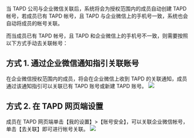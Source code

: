当 TAPD 公司与企业微信关联后，系统将会为授权范围内的成员自动创建 TAPD 帐号，若成员已有 TAPD 帐号，且 TAPD 与企业微信上的手机号一致，系统也会自动将成员的帐号关联。

而当成员已有 TAPD 帐号，且 TAPD 和企业微信上的手机号不一致，则需要按照以下方式手动去关联帐号：

## 方式 1. 通过企业微信通知指引关联账号
在企业微信授权范围内的成员，将会在企业微信上收到 TAPD 的关联通知，成员通过该通知指引可以关联已有 TAPD 账号或新建 TAPD 账号。
![](http://imgcache.tcecqpoc.fsphere.cn/image/mc.qcloudimg.com/static/img/8f926045554e755506652b3d9d21a13a/image.png)

## 方式 2. 在 TAPD 网页端设置
成员在 TAPD 网页端单击【我的设置】>【账号安全】，可以关联企业微信帐号，单击【去关联】即可进行帐号关联。
![](http://imgcache.tcecqpoc.fsphere.cn/image/mc.qcloudimg.com/static/img/4a00619914c7b298992404bc37ab2020/image.png)


